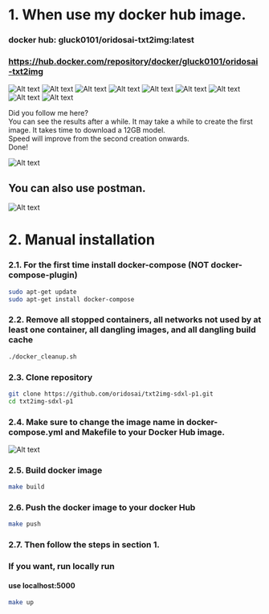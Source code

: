 # 1. When use my docker hub image.

### docker hub: gluck0101/oridosai-txt2img:latest  
### https://hub.docker.com/repository/docker/gluck0101/oridosai-txt2img  

![Alt text](./image/1.png)
![Alt text](./image/2.png)
![Alt text](./image/3.png)
![Alt text](./image/4.png)
![Alt text](./image/5.png)
![Alt text](./image/6.png)
![Alt text](./image/7.png)
![Alt text](./image/8.png)
![Alt text](./image/9.png)

Did you follow me here?  
You can see the results after a while. It may take a while to create the first image. It takes time to download a 12GB model.  
Speed will improve from the second creation onwards.  
Done!  

![Alt text](./image/10.png)

## You can also use postman.
![Alt text](./image/12.png)

# 2. Manual installation
### 2.1. For the first time install docker-compose (NOT docker-compose-plugin)
```bash
sudo apt-get update
sudo apt-get install docker-compose
```

### 2.2. Remove all stopped containers, all networks not used by at least one container, all dangling images, and all dangling build cache 
```bash
./docker_cleanup.sh
```

### 2.3. Clone repository
```bash
git clone https://github.com/oridosai/txt2img-sdxl-p1.git
cd txt2img-sdxl-p1
```

### 2.4. Make sure to change the image name in docker-compose.yml and Makefile to your Docker Hub image.
![Alt text](./image/11.png)

### 2.5. Build docker image
```bash
make build
```

### 2.6. Push the docker image to your docker Hub
```bash
make push
```

### 2.7. Then follow the steps in section 1.

### If you want, run locally run
#### use localhost:5000
```bash
make up
```
